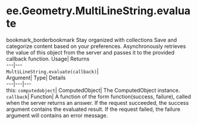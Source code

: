  
#  ee.Geometry.MultiLineString.evaluate 
bookmark_borderbookmark Stay organized with collections  Save and categorize content based on your preferences. 
Asynchronously retrieves the value of this object from the server and passes it to the provided callback function. 
Usage| Returns  
---|---  
`MultiLineString.evaluate(callback)`|   
Argument| Type| Details  
---|---|---  
this: `computedobject`| ComputedObject| The ComputedObject instance.  
`callback`| Function| A function of the form function(success, failure), called when the server returns an answer. If the request succeeded, the success argument contains the evaluated result. If the request failed, the failure argument will contains an error message.  
